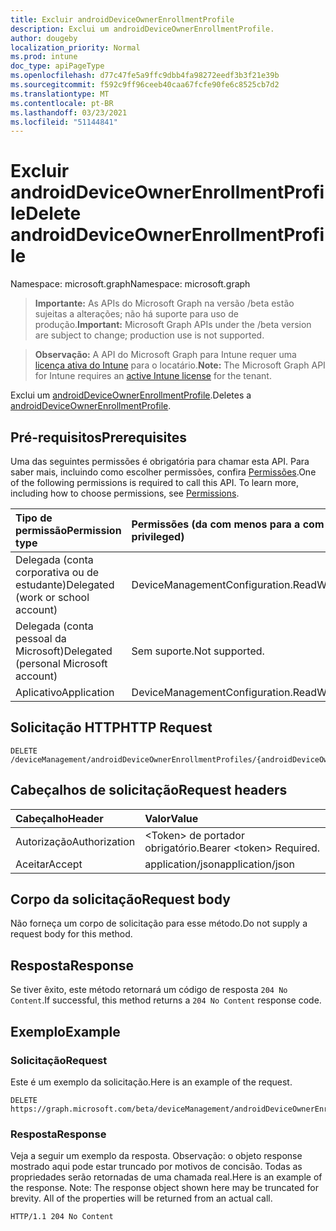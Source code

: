 ```yaml
---
title: Excluir androidDeviceOwnerEnrollmentProfile
description: Exclui um androidDeviceOwnerEnrollmentProfile.
author: dougeby
localization_priority: Normal
ms.prod: intune
doc_type: apiPageType
ms.openlocfilehash: d77c47fe5a9ffc9dbb4fa98272eedf3b3f21e39b
ms.sourcegitcommit: f592c9ff96ceeb40caa67fcfe90fe6c8525cb7d2
ms.translationtype: MT
ms.contentlocale: pt-BR
ms.lasthandoff: 03/23/2021
ms.locfileid: "51144841"
---
```

# <a name="delete-androiddeviceownerenrollmentprofile"></a><span data-ttu-id="f3e3c-103">Excluir androidDeviceOwnerEnrollmentProfile</span><span class="sxs-lookup"><span data-stu-id="f3e3c-103">Delete androidDeviceOwnerEnrollmentProfile</span></span>

<span data-ttu-id="f3e3c-104">Namespace: microsoft.graph</span><span class="sxs-lookup"><span data-stu-id="f3e3c-104">Namespace: microsoft.graph</span></span>

> <span data-ttu-id="f3e3c-105">**Importante:** As APIs do Microsoft Graph na versão /beta estão sujeitas a alterações; não há suporte para uso de produção.</span><span class="sxs-lookup"><span data-stu-id="f3e3c-105">**Important:** Microsoft Graph APIs under the /beta version are subject to change; production use is not supported.</span></span>

> <span data-ttu-id="f3e3c-106">**Observação:** A API do Microsoft Graph para Intune requer uma [licença ativa do Intune](https://go.microsoft.com/fwlink/?linkid=839381) para o locatário.</span><span class="sxs-lookup"><span data-stu-id="f3e3c-106">**Note:** The Microsoft Graph API for Intune requires an [active Intune license](https://go.microsoft.com/fwlink/?linkid=839381) for the tenant.</span></span>

<span data-ttu-id="f3e3c-107">Exclui um [androidDeviceOwnerEnrollmentProfile](../resources/intune-androidforwork-androiddeviceownerenrollmentprofile.md).</span><span class="sxs-lookup"><span data-stu-id="f3e3c-107">Deletes a [androidDeviceOwnerEnrollmentProfile](../resources/intune-androidforwork-androiddeviceownerenrollmentprofile.md).</span></span>

## <a name="prerequisites"></a><span data-ttu-id="f3e3c-108">Pré-requisitos</span><span class="sxs-lookup"><span data-stu-id="f3e3c-108">Prerequisites</span></span>
<span data-ttu-id="f3e3c-p101">Uma das seguintes permissões é obrigatória para chamar esta API. Para saber mais, incluindo como escolher permissões, confira [Permissões](/graph/permissions-reference).</span><span class="sxs-lookup"><span data-stu-id="f3e3c-p101">One of the following permissions is required to call this API. To learn more, including how to choose permissions, see [Permissions](/graph/permissions-reference).</span></span>

|<span data-ttu-id="f3e3c-111">Tipo de permissão</span><span class="sxs-lookup"><span data-stu-id="f3e3c-111">Permission type</span></span>|<span data-ttu-id="f3e3c-112">Permissões (da com menos para a com mais privilégios)</span><span class="sxs-lookup"><span data-stu-id="f3e3c-112">Permissions (from least to most privileged)</span></span>|
|:---|:---|
|<span data-ttu-id="f3e3c-113">Delegada (conta corporativa ou de estudante)</span><span class="sxs-lookup"><span data-stu-id="f3e3c-113">Delegated (work or school account)</span></span>|<span data-ttu-id="f3e3c-114">DeviceManagementConfiguration.ReadWrite.All</span><span class="sxs-lookup"><span data-stu-id="f3e3c-114">DeviceManagementConfiguration.ReadWrite.All</span></span>|
|<span data-ttu-id="f3e3c-115">Delegada (conta pessoal da Microsoft)</span><span class="sxs-lookup"><span data-stu-id="f3e3c-115">Delegated (personal Microsoft account)</span></span>|<span data-ttu-id="f3e3c-116">Sem suporte.</span><span class="sxs-lookup"><span data-stu-id="f3e3c-116">Not supported.</span></span>|
|<span data-ttu-id="f3e3c-117">Aplicativo</span><span class="sxs-lookup"><span data-stu-id="f3e3c-117">Application</span></span>|<span data-ttu-id="f3e3c-118">DeviceManagementConfiguration.ReadWrite.All</span><span class="sxs-lookup"><span data-stu-id="f3e3c-118">DeviceManagementConfiguration.ReadWrite.All</span></span>|

## <a name="http-request"></a><span data-ttu-id="f3e3c-119">Solicitação HTTP</span><span class="sxs-lookup"><span data-stu-id="f3e3c-119">HTTP Request</span></span>
<!-- {
  "blockType": "ignored"
}
-->
``` http
DELETE /deviceManagement/androidDeviceOwnerEnrollmentProfiles/{androidDeviceOwnerEnrollmentProfileId}
```

## <a name="request-headers"></a><span data-ttu-id="f3e3c-120">Cabeçalhos de solicitação</span><span class="sxs-lookup"><span data-stu-id="f3e3c-120">Request headers</span></span>
|<span data-ttu-id="f3e3c-121">Cabeçalho</span><span class="sxs-lookup"><span data-stu-id="f3e3c-121">Header</span></span>|<span data-ttu-id="f3e3c-122">Valor</span><span class="sxs-lookup"><span data-stu-id="f3e3c-122">Value</span></span>|
|:---|:---|
|<span data-ttu-id="f3e3c-123">Autorização</span><span class="sxs-lookup"><span data-stu-id="f3e3c-123">Authorization</span></span>|<span data-ttu-id="f3e3c-124">&lt;Token&gt; de portador obrigatório.</span><span class="sxs-lookup"><span data-stu-id="f3e3c-124">Bearer &lt;token&gt; Required.</span></span>|
|<span data-ttu-id="f3e3c-125">Aceitar</span><span class="sxs-lookup"><span data-stu-id="f3e3c-125">Accept</span></span>|<span data-ttu-id="f3e3c-126">application/json</span><span class="sxs-lookup"><span data-stu-id="f3e3c-126">application/json</span></span>|

## <a name="request-body"></a><span data-ttu-id="f3e3c-127">Corpo da solicitação</span><span class="sxs-lookup"><span data-stu-id="f3e3c-127">Request body</span></span>
<span data-ttu-id="f3e3c-128">Não forneça um corpo de solicitação para esse método.</span><span class="sxs-lookup"><span data-stu-id="f3e3c-128">Do not supply a request body for this method.</span></span>

## <a name="response"></a><span data-ttu-id="f3e3c-129">Resposta</span><span class="sxs-lookup"><span data-stu-id="f3e3c-129">Response</span></span>
<span data-ttu-id="f3e3c-130">Se tiver êxito, este método retornará um código de resposta `204 No Content`.</span><span class="sxs-lookup"><span data-stu-id="f3e3c-130">If successful, this method returns a `204 No Content` response code.</span></span>

## <a name="example"></a><span data-ttu-id="f3e3c-131">Exemplo</span><span class="sxs-lookup"><span data-stu-id="f3e3c-131">Example</span></span>

### <a name="request"></a><span data-ttu-id="f3e3c-132">Solicitação</span><span class="sxs-lookup"><span data-stu-id="f3e3c-132">Request</span></span>
<span data-ttu-id="f3e3c-133">Este é um exemplo da solicitação.</span><span class="sxs-lookup"><span data-stu-id="f3e3c-133">Here is an example of the request.</span></span>
``` http
DELETE https://graph.microsoft.com/beta/deviceManagement/androidDeviceOwnerEnrollmentProfiles/{androidDeviceOwnerEnrollmentProfileId}
```

### <a name="response"></a><span data-ttu-id="f3e3c-134">Resposta</span><span class="sxs-lookup"><span data-stu-id="f3e3c-134">Response</span></span>
<span data-ttu-id="f3e3c-p102">Veja a seguir um exemplo da resposta. Observação: o objeto response mostrado aqui pode estar truncado por motivos de concisão. Todas as propriedades serão retornadas de uma chamada real.</span><span class="sxs-lookup"><span data-stu-id="f3e3c-p102">Here is an example of the response. Note: The response object shown here may be truncated for brevity. All of the properties will be returned from an actual call.</span></span>
``` http
HTTP/1.1 204 No Content
```




